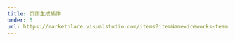 ```yaml
---
title: 页面生成插件
order: 5
url: https://marketplace.visualstudio.com/items?itemName=iceworks-team.iceworks-page-builder
---
```

